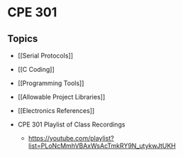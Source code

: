 # CPE 301

## Topics

- [[Serial Protocols]]
- [[C Coding]]
- [[Programming Tools]]
- [[Allowable Project Libraries]]
- [[Electronics References]]


- CPE 301 Playlist of Class Recordings
	- https://youtube.com/playlist?list=PLoNcMmhVBAxWsAcTmkRY9N_utykwJtUKH
